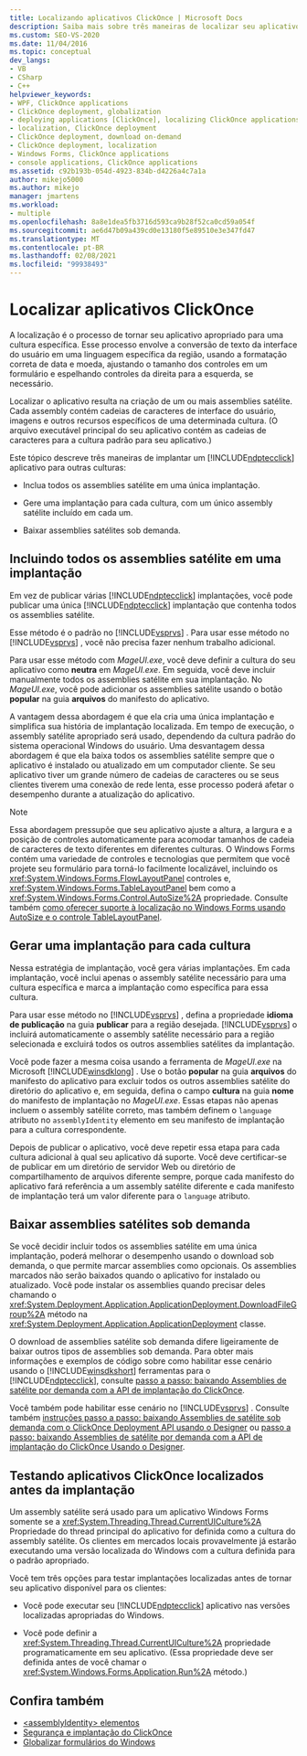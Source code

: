 ```yaml
---
title: Localizando aplicativos ClickOnce | Microsoft Docs
description: Saiba mais sobre três maneiras de localizar seu aplicativo ClickOnce para uma versão apropriada para uma cultura específica.
ms.custom: SEO-VS-2020
ms.date: 11/04/2016
ms.topic: conceptual
dev_langs:
- VB
- CSharp
- C++
helpviewer_keywords:
- WPF, ClickOnce applications
- ClickOnce deployment, globalization
- deploying applications [ClickOnce], localizing ClickOnce applications
- localization, ClickOnce deployment
- ClickOnce deployment, download on-demand
- ClickOnce deployment, localization
- Windows Forms, ClickOnce applications
- console applications, ClickOnce applications
ms.assetid: c92b193b-054d-4923-834b-d4226a4c7a1a
author: mikejo5000
ms.author: mikejo
manager: jmartens
ms.workload:
- multiple
ms.openlocfilehash: 8a8e1dea5fb3716d593ca9b28f52ca0cd59a054f
ms.sourcegitcommit: ae6d47b09a439cd0e13180f5e89510e3e347fd47
ms.translationtype: MT
ms.contentlocale: pt-BR
ms.lasthandoff: 02/08/2021
ms.locfileid: "99938493"
---
```

# <a name="localize-clickonce-applications"></a>Localizar aplicativos ClickOnce
A localização é o processo de tornar seu aplicativo apropriado para uma cultura específica. Esse processo envolve a conversão de texto da interface do usuário em uma linguagem específica da região, usando a formatação correta de data e moeda, ajustando o tamanho dos controles em um formulário e espelhando controles da direita para a esquerda, se necessário.

 Localizar o aplicativo resulta na criação de um ou mais assemblies satélite. Cada assembly contém cadeias de caracteres de interface do usuário, imagens e outros recursos específicos de uma determinada cultura. (O arquivo executável principal do seu aplicativo contém as cadeias de caracteres para a cultura padrão para seu aplicativo.)

 Este tópico descreve três maneiras de implantar um [!INCLUDE[ndptecclick](../deployment/includes/ndptecclick_md.md)] aplicativo para outras culturas:

- Inclua todos os assemblies satélite em uma única implantação.

- Gere uma implantação para cada cultura, com um único assembly satélite incluído em cada um.

- Baixar assemblies satélites sob demanda.

## <a name="including-all-satellite-assemblies-in-a-deployment"></a>Incluindo todos os assemblies satélite em uma implantação
 Em vez de publicar várias [!INCLUDE[ndptecclick](../deployment/includes/ndptecclick_md.md)] implantações, você pode publicar uma única [!INCLUDE[ndptecclick](../deployment/includes/ndptecclick_md.md)] implantação que contenha todos os assemblies satélite.

 Esse método é o padrão no [!INCLUDE[vsprvs](../code-quality/includes/vsprvs_md.md)] . Para usar esse método no [!INCLUDE[vsprvs](../code-quality/includes/vsprvs_md.md)] , você não precisa fazer nenhum trabalho adicional.

 Para usar esse método com *MageUI.exe*, você deve definir a cultura do seu aplicativo como **neutra** em *MageUI.exe*. Em seguida, você deve incluir manualmente todos os assemblies satélite em sua implantação. No *MageUI.exe*, você pode adicionar os assemblies satélite usando o botão **popular** na guia **arquivos** do manifesto do aplicativo.

 A vantagem dessa abordagem é que ela cria uma única implantação e simplifica sua história de implantação localizada. Em tempo de execução, o assembly satélite apropriado será usado, dependendo da cultura padrão do sistema operacional Windows do usuário. Uma desvantagem dessa abordagem é que ela baixa todos os assemblies satélite sempre que o aplicativo é instalado ou atualizado em um computador cliente. Se seu aplicativo tiver um grande número de cadeias de caracteres ou se seus clientes tiverem uma conexão de rede lenta, esse processo poderá afetar o desempenho durante a atualização do aplicativo.

> [!NOTE]
> Essa abordagem pressupõe que seu aplicativo ajuste a altura, a largura e a posição de controles automaticamente para acomodar tamanhos de cadeia de caracteres de texto diferentes em diferentes culturas. O Windows Forms contém uma variedade de controles e tecnologias que permitem que você projete seu formulário para torná-lo facilmente localizável, incluindo os <xref:System.Windows.Forms.FlowLayoutPanel> controles e, <xref:System.Windows.Forms.TableLayoutPanel> bem como a <xref:System.Windows.Forms.Control.AutoSize%2A> propriedade.  Consulte também [como oferecer suporte à localização no Windows Forms usando AutoSize e o controle TableLayoutPanel](/previous-versions/visualstudio/visual-studio-2010/1zkt8b33(v=vs.100)).

## <a name="generate-one-deployment-for-each-culture"></a>Gerar uma implantação para cada cultura
 Nessa estratégia de implantação, você gera várias implantações. Em cada implantação, você inclui apenas o assembly satélite necessário para uma cultura específica e marca a implantação como específica para essa cultura.

 Para usar esse método no [!INCLUDE[vsprvs](../code-quality/includes/vsprvs_md.md)] , defina a propriedade **idioma de publicação** na guia **publicar** para a região desejada. [!INCLUDE[vsprvs](../code-quality/includes/vsprvs_md.md)] o incluirá automaticamente o assembly satélite necessário para a região selecionada e excluirá todos os outros assemblies satélites da implantação.

 Você pode fazer a mesma coisa usando a ferramenta de *MageUI.exe* na Microsoft [!INCLUDE[winsdklong](../deployment/includes/winsdklong_md.md)] . Use o botão **popular** na guia **arquivos** do manifesto do aplicativo para excluir todos os outros assemblies satélite do diretório do aplicativo e, em seguida, defina o campo **cultura** na guia **nome** do manifesto de implantação no *MageUI.exe*. Essas etapas não apenas incluem o assembly satélite correto, mas também definem o `language` atributo no `assemblyIdentity` elemento em seu manifesto de implantação para a cultura correspondente.

 Depois de publicar o aplicativo, você deve repetir essa etapa para cada cultura adicional à qual seu aplicativo dá suporte. Você deve certificar-se de publicar em um diretório de servidor Web ou diretório de compartilhamento de arquivos diferente sempre, porque cada manifesto do aplicativo fará referência a um assembly satélite diferente e cada manifesto de implantação terá um valor diferente para o `language` atributo.

## <a name="download-satellite-assemblies-on-demand"></a>Baixar assemblies satélites sob demanda
 Se você decidir incluir todos os assemblies satélite em uma única implantação, poderá melhorar o desempenho usando o download sob demanda, o que permite marcar assemblies como opcionais. Os assemblies marcados não serão baixados quando o aplicativo for instalado ou atualizado. Você pode instalar os assemblies quando precisar deles chamando o <xref:System.Deployment.Application.ApplicationDeployment.DownloadFileGroup%2A> método na <xref:System.Deployment.Application.ApplicationDeployment> classe.

 O download de assemblies satélite sob demanda difere ligeiramente de baixar outros tipos de assemblies sob demanda. Para obter mais informações e exemplos de código sobre como habilitar esse cenário usando o [!INCLUDE[winsdkshort](../debugger/debug-interface-access/includes/winsdkshort_md.md)] ferramentas para o [!INCLUDE[ndptecclick](../deployment/includes/ndptecclick_md.md)], consulte [passo a passo: baixando Assemblies de satélite por demanda com a API de implantação do ClickOnce](../deployment/walkthrough-downloading-satellite-assemblies-on-demand-with-the-clickonce-deployment-api.md).

 Você também pode habilitar esse cenário no [!INCLUDE[vsprvs](../code-quality/includes/vsprvs_md.md)] .  Consulte também [instruções passo a passo: baixando Assemblies de satélite sob demanda com o ClickOnce Deployment API usando o Designer](/previous-versions/visualstudio/visual-studio-2012/ms366788(v=vs.110)) ou [passo a passo: baixando Assemblies de satélite por demanda com a API de implantação do ClickOnce Usando o Designer](/previous-versions/visualstudio/visual-studio-2013/ms366788(v=vs.120)).

## <a name="testing-localized-clickonce-applications-before-deployment"></a>Testando aplicativos ClickOnce localizados antes da implantação
 Um assembly satélite será usado para um aplicativo Windows Forms somente se a <xref:System.Threading.Thread.CurrentUICulture%2A> Propriedade do thread principal do aplicativo for definida como a cultura do assembly satélite. Os clientes em mercados locais provavelmente já estarão executando uma versão localizada do Windows com a cultura definida para o padrão apropriado.

 Você tem três opções para testar implantações localizadas antes de tornar seu aplicativo disponível para os clientes:

- Você pode executar seu [!INCLUDE[ndptecclick](../deployment/includes/ndptecclick_md.md)] aplicativo nas versões localizadas apropriadas do Windows.

- Você pode definir a <xref:System.Threading.Thread.CurrentUICulture%2A> propriedade programaticamente em seu aplicativo. (Essa propriedade deve ser definida antes de você chamar o <xref:System.Windows.Forms.Application.Run%2A> método.)

## <a name="see-also"></a>Confira também
- [\<assemblyIdentity> elementos](../deployment/assemblyidentity-element-clickonce-deployment.md)
- [Segurança e implantação do ClickOnce](../deployment/clickonce-security-and-deployment.md)
- [Globalizar formulários do Windows](/dotnet/framework/winforms/advanced/globalizing-windows-forms)